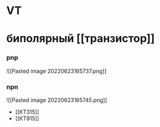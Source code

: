 # VT
# биполярный [[транзистор]]
### pnp
![[Pasted image 20220623165737.png]]

### npn
![[Pasted image 20220623165745.png]]

- [[КТ315]]
- [[КТ815]]
